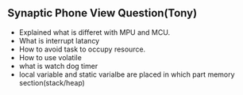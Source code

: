 #
## Synaptic Phone View Question(Tony)
+ Explained what is differet with MPU and MCU.
+ What is interrupt latancy
+ How to avoid task to occupy resource.
+ How to use volatile
+ what is watch dog timer
+ local variable and static varialbe are placed in which part memory section(stack/heap)
